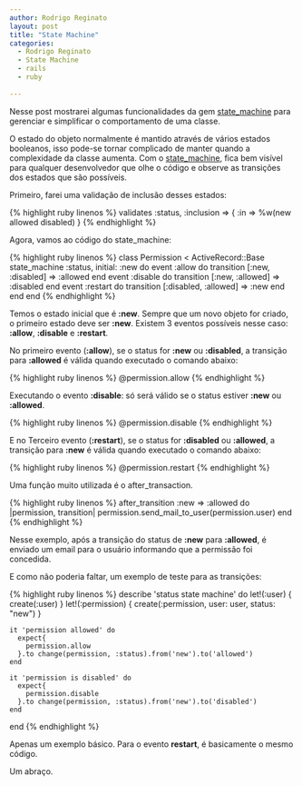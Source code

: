 ```yaml
---
author: Rodrigo Reginato
layout: post
title: "State Machine"
categories:
  - Rodrigo Reginato
  - State Machine
  - rails
  - ruby
  
---
```


Nesse post mostrarei algumas funcionalidades da gem [state_machine](https://github.com/pluginaweek/state_machine) para gerenciar e simplificar o comportamento de uma classe.

<!--more-->

O estado do objeto normalmente é mantido através de vários estados booleanos, isso pode-se tornar complicado de manter quando a complexidade da classe aumenta.
Com o [state_machine](https://github.com/pluginaweek/state_machine), fica bem visível para qualquer desenvolvedor que olhe o código e observe as transições dos estados que são possíveis.

Primeiro, farei uma validação de inclusão desses estados:
 
{% highlight ruby linenos %}
validates :status, :inclusion => { :in => %w(new allowed disabled) }
{% endhighlight %}

Agora, vamos ao código do state_machine:

{% highlight ruby linenos %}
class Permission < ActiveRecord::Base
  state_machine :status, initial: :new do
      event :allow do
        transition [:new, :disabled] => :allowed
      end
      event :disable do
        transition [:new, :allowed] => :disabled
      end
      event :restart do
        transition [:disabled, :allowed] => :new
      end
  end
end
{% endhighlight %}

Temos o estado inicial que é **:new**. Sempre que um novo objeto for criado, o primeiro estado deve ser **:new**.
Existem 3 eventos possíveis nesse caso: **:allow**, **:disable** e **:restart**.

No primeiro evento (**:allow**), se o status for **:new** ou **:disabled**, a transição para **:allowed** é válida quando executado o comando abaixo:

{% highlight ruby linenos %}
  @permission.allow
{% endhighlight %}

Executando o evento **:disable**: só será válido se o status estiver **:new** ou **:allowed**.

{% highlight ruby linenos %}
  @permission.disable
{% endhighlight %}

E no Terceiro evento (**:restart**), se o status for **:disabled** ou **:allowed**, a transição para **:new** é válida quando executado o comando abaixo:

{% highlight ruby linenos %}
  @permission.restart
{% endhighlight %}

Uma função muito utilizada é o after_transaction.

{% highlight ruby linenos %}
  after_transition :new => :allowed do |permission, transition|
     permission.send_mail_to_user(permission.user)
  end
{% endhighlight %}

Nesse exemplo, após a transição do status de **:new** para **:allowed**, é enviado um email para o usuário informando que a permissão foi concedida.

E como não poderia faltar, um exemplo de teste para as transições:

{% highlight ruby linenos %}
  describe 'status state machine' do
    let!(:user) { create(:user) }
    let!(:permission) { create(:permission, user: user, status: "new") }

    it 'permission allowed' do
      expect{
        permission.allow
      }.to change(permission, :status).from('new').to('allowed')
    end

    it 'permission is disabled' do
      expect{
        permission.disable
      }.to change(permission, :status).from('new').to('disabled')
    end
  end
{% endhighlight %}

Apenas um exemplo básico.
Para o evento **restart**, é basicamente o mesmo código.

Um abraço.
